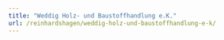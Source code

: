 ```yaml
---
title: "Weddig Holz- und Baustoffhandlung e.K."
url: /reinhardshagen/weddig-holz-und-baustoffhandlung-e-k/
---
```

